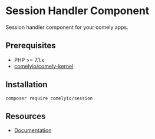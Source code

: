 # Session Handler Component

Session handler component for your comely apps.

## Prerequisites

* PHP >= 7.1.x
* [comelyio/comely-kernel](https://github.com/comelyio/comely-kernel) 

## Installation

`composer require comelyio/session`

## Resources

* [Documentation](https://comely.io/session)